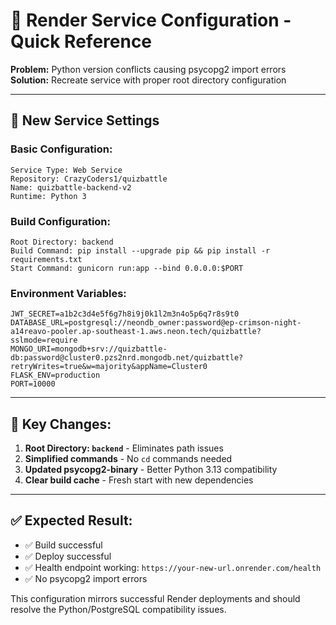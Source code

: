 # 🔧 Render Service Configuration - Quick Reference

**Problem:** Python version conflicts causing psycopg2 import errors  
**Solution:** Recreate service with proper root directory configuration

---

## 🚀 **New Service Settings**

### **Basic Configuration:**
```
Service Type: Web Service
Repository: CrazyCoders1/quizbattle
Name: quizbattle-backend-v2
Runtime: Python 3
```

### **Build Configuration:**
```
Root Directory: backend
Build Command: pip install --upgrade pip && pip install -r requirements.txt
Start Command: gunicorn run:app --bind 0.0.0.0:$PORT
```

### **Environment Variables:**
```
JWT_SECRET=a1b2c3d4e5f6g7h8i9j0k1l2m3n4o5p6q7r8s9t0
DATABASE_URL=postgresql://neondb_owner:password@ep-crimson-night-a14reavo-pooler.ap-southeast-1.aws.neon.tech/quizbattle?sslmode=require
MONGO_URI=mongodb+srv://quizbattle-db:password@cluster0.pzs2nrd.mongodb.net/quizbattle?retryWrites=true&w=majority&appName=Cluster0
FLASK_ENV=production
PORT=10000
```

---

## 🎯 **Key Changes:**

1. **Root Directory: `backend`** - Eliminates path issues
2. **Simplified commands** - No `cd` commands needed
3. **Updated psycopg2-binary** - Better Python 3.13 compatibility
4. **Clear build cache** - Fresh start with new dependencies

---

## ✅ **Expected Result:**

- ✅ Build successful
- ✅ Deploy successful  
- ✅ Health endpoint working: `https://your-new-url.onrender.com/health`
- ✅ No psycopg2 import errors

This configuration mirrors successful Render deployments and should resolve the Python/PostgreSQL compatibility issues.